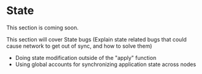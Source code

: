 # State

This section is coming soon.

This section will cover State bugs (Explain state related bugs that could cause network to get out of sync, and how to solve them)

- Doing state modification outside of the "apply" function
- Using global accounts for synchronizing application state across nodes
